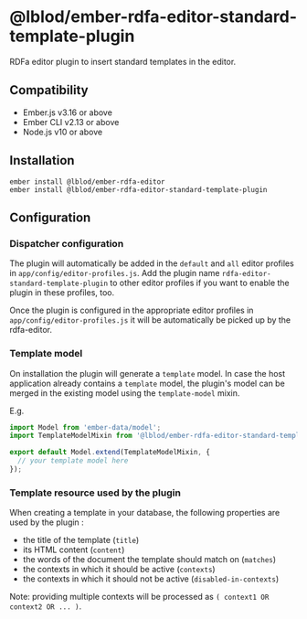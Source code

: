 # @lblod/ember-rdfa-editor-standard-template-plugin

RDFa editor plugin to insert standard templates in the editor.


Compatibility
------------------------------------------------------------------------------

* Ember.js v3.16 or above
* Ember CLI v2.13 or above
* Node.js v10 or above


Installation
------------------------------------------------------------------------------

```
ember install @lblod/ember-rdfa-editor
ember install @lblod/ember-rdfa-editor-standard-template-plugin
```

## Configuration
### Dispatcher configuration
The plugin will automatically be added in the `default` and `all` editor profiles in `app/config/editor-profiles.js`. Add the plugin name `rdfa-editor-standard-template-plugin` to other editor profiles if you want to enable the plugin in these profiles, too.

Once the plugin is configured in the appropriate editor profiles in `app/config/editor-profiles.js` it will be automatically be picked up by the rdfa-editor.

### Template model
On installation the plugin will generate a `template` model. In case the host application already contains a `template` model, the plugin's model can be merged in the existing model using the `template-model` mixin.

E.g.
```javascript
import Model from 'ember-data/model';
import TemplateModelMixin from '@lblod/ember-rdfa-editor-standard-template-plugin/mixins/template-model';

export default Model.extend(TemplateModelMixin, {
  // your template model here
});
```

### Template resource used by the plugin
When creating a template in your database, the following properties are used by the plugin :
- the title of the template (`title`)
- its HTML content (`content`)
- the words of the document the template should match on (`matches`)
- the contexts in which it should be active (`contexts`) 
- the contexts in which it should not be active (`disabled-in-contexts`)

Note: providing multiple contexts will be processed as `( context1 OR context2 OR ... )`.

